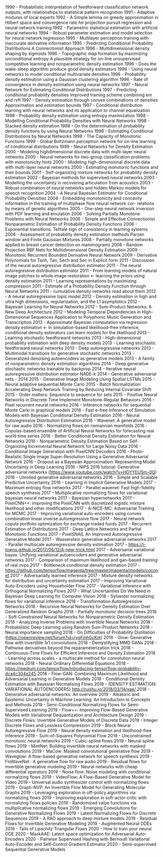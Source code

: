1990 - Probabilistic interpretation of feedforward classification network outputs, with relationships to statistical pattern recognition
1991 - Adaptive mixtures of local experts
1992 - A Simple lemma on greedy approximation in Hilbert space and convergence rate for projection pursuit regression and neural network training
1992 - Parametric statistical estimation with artificial neural networks
1994 - Robust parameter estimation and model selection for neural network regression
1995 - Multilayer perceptron training with inaccurate derivative information
1995 - Predicting Conditional Probability Distributions A Connectionist Approach
1996 - Multidimensional density shaping by sigmoids
1996 - Topographic map formation by maximizing unconditional entropy A plausible strategy for on-line unsupervised competitive learning and nonparametric density estimation
1996 - Does the wake-sleep algorithm produce good density estimators
1996 - Using neural networks to model conditional multivariate densities
1996 - Probability density estimation using a Gaussian clustering algorithm
1996 - Rate of convergence in density estimation using neural networks
1997 - Neural Network for Estimating Conditional Distributions
1997 - Predicting conditional probability densities Improved training scheme combining em and rvfl
1997 - Density estimation through convex combinations of densities Approximation and estimation bounds
1997 - Conditional distribution learning with neural networks and its application to channel equalization
1998 - Probability density estimation using entropy maximization
1998 - Modelling Conditional Probability Densities with Neural Networks
1998 - Stacked density estimation
1998 - On the determination of probability density functions by using Neural Networks
1998 - Estimating Conditional Distributions by Neural Networks
1998 - The Capacity of Monotonic Functions
1999 - Global Boltzmann perceptron network for on-line learning of conditional distributions
1999 - Neural Networks for Density Estimation
2000 - Modeling highdimensional discrete data with multi-layer neural networks
2000 - Neural networks for two-group classification problems with monotonicity hints
2000 - Modeling high-dimensional discrete data with multi-layer neural networks
2000 - Estimating monotonic functions and their bounds
2001 - Self-organizing mixture networks for probability density estimation
2002 - Bayesian methods for supervised neural networks
2003 - Modelling the uncertainty in recovering articulation from acoustics
2003 - Robust combination of neural networks and hidden Markov models for speech recognition
2004 - A Neural Bayesian Estimator for Conditional Probability Densities
2004 - Embedding monotonicity and concavity information in the training of multiphase flow neural network cor- relations by means of genetic algorithms
2005 - One-step neural network inversion with PDF learning and emulation
2006 - Solving Partially Monotone Problems with Neural Networks
2006 - Simple and Effective Connectionist Nonparametric Estimation of Probability Density Functions
2006 - Exponential transitions: Telltale sign of consistency in learning systems
2006 - Assessment of probability density estimation methods Parzen window and Finite Gaussian Mixtures
2008 - Partially monotone networks applied to breast cancer detection on mammograms
2008 - Random Projection RBF Nets for Multidimensional Density Estimation
2009 - Monotonic Recurrent Bounded Derivative Neural Network
2009 - Derivative Polynomials for Tanh, Tan, Sech and Sec in Explicit form
2011 - Discussion of the neural autoregressive distribution estimator
2011 - The neural autoregressive distribution estimator
2011 - From learning models of natural image patches to whole image restoration <- learning the priors using density estimation
2011 - Learning representations by maximizing compression
2011 - Estimate of a Probability Density Function through Neural Networks
2011 - cumulative density networks read about them
2012 - A neural autoregressive topic model
2012 - Density estimation in high and ultra high dimensions, regularization, and the L1 asymptotics
2012 - Bayesian Learning for Neural Networks
2012 - Sum-Product Networks: A New Deep Architecture
2012 - Modeling Temporal Dependencies in High-Dimensional Sequences Application to Polyphonic Music Generation and Transcription
2013 - Approximate Bayesian computation via regression density estimation <- In simulation-based likelihood-free inference, conditional density estimators can learn models for
the likelihood
2013 - Learning stochastic feedforward networks
2013 - High-dimensional probability estimation with deep density models
2013 - Learning stochastic feedforward neural networks
2013 - Deep autoregressive networks
2013 - Multimodal transitions for generative stochastic networks
2013 - Generalized denoising autoencoders as generative models
2013 - A family of nonparametric density estimation algorithms
2014 - Deep generative stochastic networks trainable by backprop
2014 - Iterative neural autoregressive distribution estimator NADE-k
2014 - Generative adversarial nets - 2014
2015 - Generative Image Modeling Using Spatial LSTMs
2015 - Neural adaptive sequential Monte Carlo
2015 - Batch Normalization: Accelerating Deep Network Training by Reducing Internal Covariate Shift
2015 - Order matters: Sequence to sequence for sets
2015 - Positive Neural Networks in Discrete Time Implement Monotone-Regular Behaviors
2016 - Pixel recurrent neural networks
2016 - Inference networks for sequential Monte Carlo in graphical models
2016 - Fast e-free Inference of Simulation Models with Bayesian Conditional Density Estimation
2016 - Neural Autoregressive Distribution Estimation
2016 - Wavenet: A generative model for raw audio
2016 - Normalizing flows on riemannian manifolds
2016 - Copulas-based ensemble of Artificial Neural Networks for forecasting real world time series
2016 - Better Conditional Density Estimation for Neural Networks
2016 - Nonparametric Density Estimation Based on Self-Organizing Incremental Neural Network for Large Noisy Data
2016 - Conditional Image Generation with PixelCNN Decoders
2016 - Photo-Realistic Single Image Super-Resolution Using a Generative Adversarial Network
2016 - Dropout as a Bayesian Approximation: Representing Model Uncertainty in Deep Learning
2016 - NIPS 2016 tutorial: Generative adversarial networks (https://www.youtube.com/watch?v=HGYYEUSm-0Q)
2016 - Unrolled generative adversarial networks
2016 - Simple and Scalable Predictive Uncertainty
2016 - Learning in Implicit Generative Models
2017 - Maximum entropy flow networks
2017 - Parallel wavenet: Fast high-fidelity speech synthesis
2017 - Multiplicative normalizing flows for variational bayesian neural networks
2017 - Bayesian hypernetworks
2017 - PixelCNN++: Improving the PixelCNN with discretized logistic mixture likelihood and other modifications
2017 - A-NICE-MC: Adversarial Training for MCMC
2017 - Improving variational auto-encoders using convex combination linear inverse autoregressive flow
2017 - Neural network copula portfolio optimization for exchange traded funds
2017 - Recurrent Estimation of Distributions
2017 - Deep Lattice Networks and Partial Monotonic Functions
2017 - PixelSNAIL An Improved Autoregressive Generative Model
2017 - Wasserstein generative adversarial networks
2017 - Parallel multiscale autoregressive density estimation
2017 - https://j-towns.github.io/2017/06/12/A-new-trick.html
2017 - Adversarial variational bayes: Unifying variational autoencoders and generative adversarial networks
2017 - Comparison of maximum likelihood and gan-based training of real nvps
2017 - Bottleneck conditional density estimation
2017 - https://github.com/tensorflow/magenta/tree/master/magenta/models/coconet
2017 - Adversarially learned inference
2017 - Mixture density networks for distribution and uncertainty estimation
2017 - Improving Variational Auto-Encoders using Householder Flow
2017 - Variational Inference with Orthogonal Normalizing Flows
2017 - What Uncertainties Do We Need in Bayesian Deep Learning for Computer Vision
2018 - Sylvester normalizing flows for variational inference
2018 - Transformation Autoregressive Networks
2018 - Recursive Neural Networks for Density Estimation Over Generalized Random Graphs
2018 - Partially monotonic decision trees
2018 - Soft-Constrained Neural Networks for Nonparametric Density Estimation
2018 - Analyzing Inverse Problems with Invertible Neural Networks
2018 - Probabilistic Deep Learning using Random Sum-Product Networks
2018 - Neural importance sampling
2018 - On Difficulties of Probability Distillation (https://openreview.net/forum?id=rygFmh0cKm)
2018 - Glow: Generative flow with invertible 1x1 convolutions
2018 - Demystifying MMD GANs
2018 - Pathwise derivatives beyond the reparameterization trick
2018 - Continuous-Time Flows for Efficient Inference and Density Estimation
2018 - Learning across scales - a multiscale method for convolution neural networks
2018 - Neural Ordinary Differential Equations
2018 - https://medium.com/tensorflow/introducing-tensorflow-probability-dca4c304e245
2018 - Flow-GAN: Combining Maximum Likelihood and Adversarial Learning in Generative Models
2018 - Conditional Density Estimation with Bayesian Normalising Flows
2018 - (DENSITY ESTIMATION: VARIATIONAL AUTOENCODERS) http://ruishu.io/2018/03/14/vae/
2018 - Generative adversarial networks: An overview
2019 - Aleatoric and Epistemic Uncertainty in Machine Learning: An Introduction to Concepts and Methods
2019 - Semi-Conditional Normalizing Flows for Semi-Supervised Learning
2019 - Flow++: Improving Flow-Based Generative Models with Variational Dequantization and Architecture Design
2019 - Discrete Flows: Invertible Generative Models of Discrete Data
2019 - Integer Discrete Flows and Lossless Compression
2019 - Block Neural Autoregressive Flow
2019 - Neural density estimation and likelihood-free inference
2019 - Sum-of-Squares Polynomial Flow
2019 - Unconstrained monotonic neural networks
2019 - Cubic-spline flows
2019 - Neural spline flows
2019 - MintNet: Building invertible neural networks with masked convolutions
2019 - MaCow: Masked convolutional generative flow
2019 - Waveglow: A flow-based generative network for speech synthesis
2019 - FloWaveNet : A generative flow for raw audio
2019 - Residual  flows for invertible generative modeling
2019 - Neural networks with cheap differential operators
2019 - Noise flow: Noise modeling with conditional normalizing flows
2019 - VideoFlow: A Flow-Based Generative Model for Video
2019 - Universal audio synthesizer control with normalizing flows
2019 - Graph-NVP: An Invertible Flow Model for Generating Molecular Graphs
2019 - Leveraging exploration in off-policy algorithms via normalizing flows
2019 - Improving exploration in soft-actor-critic with normalizing flows policies
2019 - Randomized value functions via multiplicative normalizing flows
2019 - Emerging Convolutions for Generative Normalizing Flows
2019 - Latent Normalizing Flows for Discrete Sequences
2019 - A RAD approach to deep mixture models
2019 - Residual Flows for Invertible Generative Modeling
2019 - Augmented Neural ODEs
2019 - Tails of Lipschitz Triangular Flows
2020 - How to train your neural ODE
2020 - MaskAAE: Latent space optimization for Adversarial Auto-Encoders
2020 - Pairwise Supervised Hashing with Bernoulli Variational Auto-Encoder and Self-Control Gradient Estimator
2020 - Semi-supervised Sequential Generative Models 